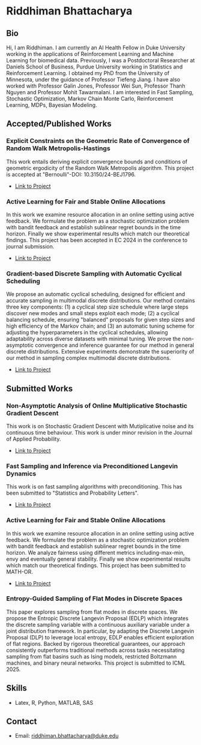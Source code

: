 # Riddhiman Bhattacharya

## Bio
Hi, I am Riddhiman. I am currently an AI Health Fellow in Duke University working in the applications of Reinforcement Learning and Machine Learning for biomedical data. Previously, I was a Postdoctoral Researcher at Daniels School of Business, Purdue University working in Statistics and Reinforcement Learning. I obtained my PhD from the University of Minnesota, under the guidance of Professor Tiefeng Jiang. I have also worked with Professor Galin Jones, Professor Wei Sun, Professor Thanh Nguyen and Professor Mohit Tawarmalani. I am interested in Fast Sampling, Stochastic Optimization, Markov Chain Monte Carlo, Reinforcement Learning, MDPs, Bayesian Modeling.

## Accepted/Published Works
### Explicit Constraints on the Geometric Rate of Convergence of Random Walk Metropolis-Hastings
This work entails deriving explicit convergence bounds and conditions of geometric ergodicity of the Random Walk Metropolis algorithm. This project is accepted at "Bernoulli"-DOI: 10.3150/24-BEJ1796. 

- [Link to Project](https://arxiv.org/abs/2307.11644)

### Active Learning for Fair and Stable Online Allocations
In this work we examine resource allocation in an online setting using active feedback. We formulate the problem as a stochastic optimization problem with bandit feedback and establish sublinear regret bounds in the time horizon. Finally we show experimental results which match our theoretical findings. This project has been accepted in EC 2024 in the conference to journal submission.

- [Link to Project](https://dl.acm.org/doi/10.1145/3670865.3673617)

### Gradient-based Discrete Sampling with Automatic Cyclical Scheduling
 We propose an automatic cyclical scheduling, designed for efficient and accurate sampling in multimodal discrete distributions. Our method contains three key components: (1) a cyclical step size schedule where large steps discover new modes and small steps exploit each mode; (2) a cyclical balancing schedule, ensuring "balanced" proposals for given step sizes and high efficiency of the Markov chain; and (3) an automatic tuning scheme for adjusting the hyperparameters in the cyclical schedules, allowing adaptability across diverse datasets with minimal tuning. We prove the non-asymptotic convergence and inference guarantee for our method in general discrete distributions. Extensive experiments demonstrate the superiority of our method in sampling complex multimodal discrete distributions.

- [Link to Project]([https://dl.acm.org/doi/10.1145/3670865.3673617](https://openreview.net/forum?id=4syq5cgwA2&referrer=%5Bthe%20profile%20of%20Ruqi%20Zhang%5D(%2Fprofile%3Fid%3D~Ruqi_Zhang1)))

## Submitted Works

### Non-Asymptotic Analysis of Online Multiplicative Stochastic Gradient Descent
This work is on Stochastic Gradient Descent with Mutiplicative noise and its continuous time behaviour. This work is under minor revision in the Journal of Applied Probability.

- [Link to Project](https://arxiv.org/abs/2112.07110)


### Fast Sampling and Inference via Preconditioned Langevin Dynamics
This work is on fast sampling algorithms with preconditioning. This has been submitted to "Statistics and Probability Letters".

- [Link to Project](https://arxiv.org/abs/2310.07542)


### Active Learning for Fair and Stable Online Allocations
In this work we examine resource allocation in an online setting using active feedback. We formulate the problem as a stochastic optimization problem with bandit feedback and establish sublinear regret bounds in the time horizon. We analyze fairness using different metrics including-max-min, envy and eventually general stability.  Finally we show experimental results which match our theoretical findings. This project has been submitted to MATH-OR.

- [Link to Project](https://arxiv.org/abs/2310.07542)

### Entropy-Guided Sampling of Flat Modes in Discrete Spaces
This paper explores sampling from flat modes in discrete spaces. We propose the Entropic Discrete Langevin Proposal (EDLP) which integrates the discrete sampling variable with a continuous auxiliary variable under a joint distribution framework. In particular, by adapting the Discrete Langevin Proposal (DLP) to leverage local entropy, EDLP enables efficient exploration of flat regions. Backed by rigorous theoretical guarantees, our approach consistently outperforms traditional methods across tasks necessitating sampling from flat basins such as Ising models, restricted Boltzmann machines, and binary neural networks. This project is submitted to ICML 2025.

## Skills
- Latex, R, Python, MATLAB, SAS

## Contact

- Email: riddhiman.bhattacharya@duke.edu




